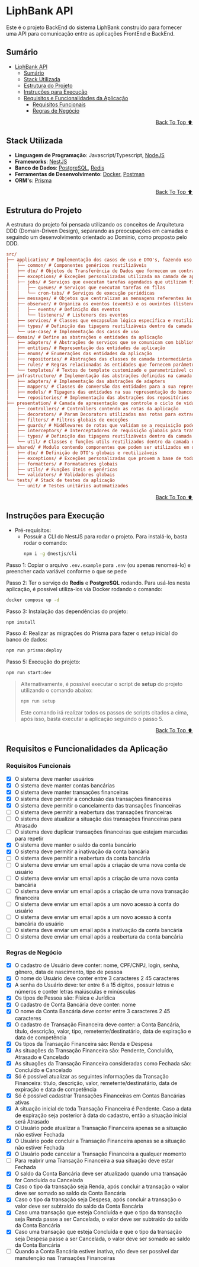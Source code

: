 # LiphBank API

Este é o projeto BackEnd do sistema LiphBank construído para fornecer uma API para comunicação entre as aplicações FrontEnd e BackEnd.

## Sumário

- [LiphBank API](#liphbank-api)
  - [Sumário](#sumário)
  - [Stack Utilizada](#stack-utilizada)
  - [Estrutura do Projeto](#estrutura-do-projeto)
  - [Instruções para Execução](#instruções-para-execução)
  - [Requisitos e Funcionalidades da Aplicação](#requisitos-e-funcionalidades-da-aplicação)
    - [Requisitos Funcionais](#requisitos-funcionais)
    - [Regras de Negócio](#regras-de-negócio)

<div align="right">

[Back To Top ⬆️](#liphbank-api)
</div>

## Stack Utilizada

- **Linguagem de Programação**: Javascript/Typescript, [NodeJS](https://nodejs.org/pt)
- **Frameworks**: [NestJS](https://nestjs.com/)
- **Banco de Dados**: [PostgreSQL](https://www.postgresql.org/), [Redis](https://redis.io/)
- **Ferramentas de Desenvolvimento**: [Docker](https://www.docker.com/), [Postman](https://www.postman.com/)
- **ORM's**: [Prisma](https://www.prisma.io/)

<div align="right">

[Back To Top ⬆️](#liphbank-api)
</div>

## Estrutura do Projeto

A estrutura do projeto foi pensada utilizando os conceitos de Arquitetura DDD (Domain-Driven Design), separando as preocupações em camadas e seguindo um desenvolvimento orientado ao Domínio, como proposto pelo DDD.

```ini
src/
├── application/ # Implementação dos casos de uso e DTO's, fazendo uso das abstrações definidas no domínio
│   ├── common/ # Componentes genéricos reutilizáveis
│   ├── dto/ # Objetos de Transferência de Dados que fornecem um contrato de entrada para os Casos de Uso
│   ├── exceptions/ # Exceções personalizadas utilizada na camada de aplicação
│   ├── jobs/ # Serviços que executam tarefas agendados que utilizam filas (queues) ou são executadas periodicamente (cron jobs)
│   │   ├── queues/ # Serviços que executam tarefas em filas
│   │   └── cron-tabs/ # Serviços de execução periódicas
│   ├── messages/ # Objetos que centralizam as mensagens referentes às entidades do domínio
│   ├── observer/ # Organiza os eventos (events) e os ouvintes (listeners) destes eventos
│   │   ├── events/ # Definição dos eventos
│   │   └── listeners/ # Listeners dos eventos
│   ├── services/ # Classes que encapsulam lógica específica e reutilizável para suporte aos casos de uso
│   ├── types/ # Definição das tipagens reutilizáveis dentro da camada de aplicação
│   └── use-case/ # Implementação dos casos de uso
├── domain/ # Define as abstrações e entidades da aplicação
│   ├── adapters/ # Abstrações de serviços que se comunicam com bibliotecas externos ou lógica específica
│   ├── entities/ # Representação das entidades da aplicação
│   ├── enums/ # Enumerações das entidades da aplicação
│   ├── repositories/ # Abstrações das classes de camada intermediária entre a aplicação e o banco de dados
│   ├── rules/ # Regras relacionadas às entidades que fornecem parâmetros como valores padrão e configurações específicas
│   └── templates/ # Textos de template customizado e parametrizável com base em variáveis dinâmicas
├── infrastructure/ # Implementação das abstrações definidas na camada de domínio
│   ├── adapters/ # Implementação das abstrações de adapters
│   ├── mappers/ # Classes de conversão das entidades para a sua representação do banco de dados (Model) e vice-versa
│   ├── models/ # Tipagens das entidades na sua representação do banco de dados
│   └── repositories/ # Implementação das abstrações dos repositórios
├── presentation/ # Camada de apresentação que controle o ciclo de vida das requisições (Entrada e Saída de dados da requisição)
│   ├── controllers/ # Controllers contendo as rotas da aplicação
│   ├── decorators/ # Param Decorators utilizadas nas rotas para extração de dados da requisição
│   ├── filters/ # Filtros globais de exceções
│   ├── guards/ # Middlewares de rotas que validam se a requisição pode ou não ser prosseguida
│   ├── interceptors/ # Interceptadores de requisição globais para trativa de resposta
│   ├── types/ # Definição das tipagens reutilizáveis dentro da camada de apresentação
│   └── util/ # Classes e funções utils reutilizados dentro da camada de apresentação
├── shared/ # Modulo contendo componentes que podem ser utilizados em qualquer camada
│   ├── dto/ # Definição de DTO's globais e reutilizáveis
│   ├── exceptions/ # Exceções personalizadas que provem a base de todas as outras exceções definidas na aplicação
│   ├── formatters/ # Formatadores globais
│   ├── utils/ # Funções úteis e genéricas
│   └── validators/ # Validadores globais
└── tests/ # Stack de testes da aplicação
    └── unit/ # Testes unitários automatizados
```

<div align="right">

[Back To Top ⬆️](#liphbank-api)
</div>

## Instruções para Execução

- Pré-requisitos:
  - Possuir a CLI do NestJS para rodar o projeto. Para instalá-lo, basta rodar o comando:
    ```bash
    npm i -g @nestjs/cli
    ```

Passo 1: Copiar o arquivo `.env.example` para `.env` (ou apenas renomeá-lo) e preencher cada variável conforme o que se pede

Passo 2: Ter o serviço do **Redis** e **PostgreSQL** rodando. Para usá-los nesta aplicação, é possível utiliza-los via Docker rodando o comando:

```bash
docker compose up -d
```

Passo 3: Instalação das dependências do projeto:

```bash
npm install
```

Passo 4: Realizar as migrações do Prisma para fazer o setup inicial do banco de dados:

```bash
npm run prisma:deploy
```

Passo 5: Execução do projeto:

```bash
npm run start:dev
```

> Alternativamente, é possível executar o script de **setup** do projeto utilizando o comando abaixo:
>
> ```bash
> npm run setup
> ```
> Este comando irá realizar todos os passos de scripts citados a cima, após isso, basta executar a aplicação seguindo o passo 5.

<div align="right">

[Back To Top ⬆️](#liphbank-api)
</div>

## Requisitos e Funcionalidades da Aplicação

### Requisitos Funcionais

- [X] O sistema deve manter usuários
- [X] O sistema deve manter contas bancárias
- [X] O sistema deve manter transações financeiras
- [X] O sistema deve permitir a conclusão das transações financeiras
- [X] O sistema deve permitir o cancelamento das transações financeiras
- [ ] O sistema deve permitir a reabertura das transações financeiras
- [ ] O sistema deve atualizar a situação das transações financeiras para Atrasado
- [ ] O sistema deve duplicar transações financeiras que estejam marcadas para repetir
- [X] O sistema deve manter o saldo da conta bancário
- [X] O sistema deve permitir a inativação da conta bancária
- [ ] O sistema deve permitir a reabertura da conta bancária
- [ ] O sistema deve enviar um email após a criação de uma nova conta de usuário
- [ ] O sistema deve enviar um email após a criação de uma nova conta bancária
- [ ] O sistema deve enviar um email após a criação de uma nova transação financeira
- [ ] O sistema deve enviar um email após a um novo acesso à conta do usuário
- [ ] O sistema deve enviar um email após a um novo acesso à conta bancária do usuário
- [ ] O sistema deve enviar um email após a inativação da conta bancária
- [ ] O sistema deve enviar um email após a reabertura da conta bancária

### Regras de Negócio

- [X] O cadastro de Usuário deve conter: nome, CPF/CNPJ, login, senha, gênero, data de nascimento, tipo de pessoa
- [X] O nome do Usuário deve conter entre 3 caracteres 2 45 caracteres
- [X] A senha do Usuário deve: ter entre 6 a 15 dígitos, possuir letras e números e conter letras maiúsculas e minúsculas
- [X] Os tipos de Pessoa são: Física e Jurídica
- [X] O cadastro de Conta Bancária deve conter: nome
- [X] O nome da Conta Bancária deve conter entre 3 caracteres 2 45 caracteres
- [X] O cadastro de Transação Financeira deve conter: a Conta Bancária, título, descrição, valor, tipo, remetente/destinatário, data de expiração e data de competência
- [X] Os tipos da Transação Financeira são: Renda e Despesa
- [X] As situações da Transação Financeira são: Pendente, Concluído, Atrasado e Cancelado
- [X] As situações da Transação Financeira consideradas como Fechada são: Concluído e Cancelado
- [X] Só é possível atualizar as seguintes informações da Transação Financeira: título, descrição, valor, remetente/destinatário, data de expiração e data de competência
- [X] Só é possível cadastrar Transações Financeiras em Contas Bancárias ativas
- [X] A situação inicial de toda Transação Financeira é Pendente. Caso a data de expiração seja posterior à data do cadastro, então a situação inicial será Atrasado
- [X] O Usuário pode atualizar a Transação Financeira apenas se a situação não estiver Fechada
- [X] O Usuário pode concluir a Transação Financeira apenas se a situação não estiver Fechada
- [X] O Usuário pode cancelar a Transação Financeira a qualquer momento
- [ ] Para reabrir uma Transação Financeira a sua situação deve estar Fechada
- [X] O saldo da Conta Bancária deve ser atualizado quando uma transação for Concluída ou Cancelada
- [X] Caso o tipo da transação seja Renda, após concluir a transação o valor deve ser somado ao saldo da Conta Bancária
- [X] Caso o tipo da transação seja Despesa, após concluir a transação o valor deve ser subtraído do saldo da Conta Bancária
- [X] Caso uma transação que esteja Concluída e que o tipo da transação seja Renda passe a ser Cancelada, o valor deve ser subtraído do saldo da Conta Bancária
- [X] Caso uma transação que esteja Concluída e que o tipo da transação seja Despesa passe a ser Cancelada, o valor deve ser somado ao saldo da Conta Bancária
- [ ] Quando a Conta Bancária estiver inativa, não deve ser possível dar manutenção nas Transações Financeiras